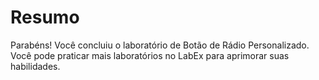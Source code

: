 # Resumo

Parabéns! Você concluiu o laboratório de Botão de Rádio Personalizado. Você pode praticar mais laboratórios no LabEx para aprimorar suas habilidades.
